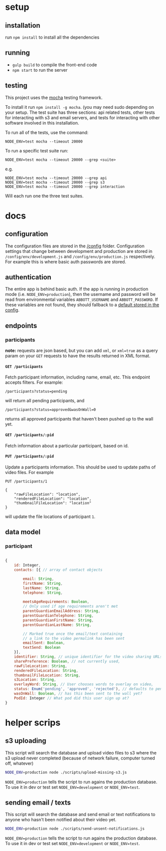 
# setup

## installation

run `npm install` to install all the dependencies

## running

* `gulp build` to compile the front-end code
* `npm start` to run the server


## testing

This project uses the [mocha](http://visionmedia.github.io/mocha/) testing framework.

To install it run `npm install -g mocha`. (you may need sudo depending on your setup. The test suite has three sections: api related tests, other tests for interacting with s3 and email servers, and tests for interacting with other software involved in this installation.

To run all of the tests, use the command:

```
NODE_ENV=test mocha --timeout 20000
```

To run a specific test suite run:
```
NODE_ENV=test mocha --timeout 20000 --grep <suite>
```

e.g.

```
NODE_ENV=test mocha --timeout 20000 --grep api
NODE_ENV=test mocha --timeout 20000 --grep s3
NODE_ENV=test mocha --timeout 20000 --grep interaction
```

Will each run one the three test suites.




# docs

## configuration

The configuration files are stored in the [/config](./config) folder. Configuration settings that change between development and production are stored in `/config/env/development.js` and `/config/env/production.js` respectively. For example this is where basic auth passwords are stored.

## authentication

The entire app is behind basic auth. If the app is running in production mode (i.e. `NODE_ENV=production`), then the username and password will be read from environmental variables `ABBOTT_USERNAME` and `ABBOTT_PASSWORD`. If these variables are not found, they should fallback to a [default stored in the config](./config/env/production/js).

## endpoints

### participants

**note:** requests are json based, but you can add `xml`, or `xml=true` as a query param on your `GET` requests to have the results returned in XML format.

#### `GET /participants`

Fetch participant information, including name, email, etc. This endpoint accepts filters. For example:

`/participants?status=pending` 

will return all pending participants, and

`/participants?status=approved&wasOnWall=0` 

returns all approved participants that haven't been pushed up to the wall yet.

#### `GET /participants/:pid`

Fetch information about a particular participant, based on id.

#### `PUT /participants/:pid`

Update a participants information. This should be used to update paths of video files. For example

```
PUT /participants/1

{
    "rawFileLocation": "location",
    "renderedFileLocation": "location",
    "thumbnailFileLocation": "location"
}
```

will update the file locations of participant `1`.


## data model

### participant


```js

{
    id: Integer,
    contacts: [{ // array of contact objects

        email: String,
        firstName: String,
        lastName: String,
        telephone: String,
        
        meetsAgeRequirements: Boolean,
        // Only used if age requirements aren't met
        parentGuardianEmailAddress: String,
        parentGuardianTelephone: String,
        parentGuardianFirstName: String,
        parentGuardianLastName: String,

        // Marked true once the email/text containing
        // a link to the video permalink has been sent
        emailSent: Boolean,
        textSend: Boolean
    }],
    identifier: String, // unique identifier for the video sharing URLs,
    sharePreference: Boolean, // not currently used,
    rawFileLocation: String,
    renderedFileLocation: String,
    thumbnailFileLocation: String,
    s3Location: String,
    overlayWord: String, // User chooses words to overlay on video,
    status: Enum('pending', 'approved', 'rejected'), // defaults to pending until a moderator approves or rejects
    wasOnWall: Boolean, // has this been sent to the wall yet?
    PodId: Integer // What pod did this user sign up at?
}
```


# helper scrips

## s3 uploading

This script will search the database and upload video files to s3 where the s3 upload never completed (because of network failure, computer turned off, whatever)

```sh
NODE_ENV=production node ./scripts/upload-missing-s3.js
```

`NODE_ENV=production` tells the script to run agains the production database. To use it in dev or test set `NODE_ENV=development` or `NODE_ENV=test`.

## sending email / texts


This script will search the database and send email or text notifications to anyone who hasn't been notified about their video yet.

```sh
NODE_ENV=production node ./scripts/send-unsent-notifications.js
```

`NODE_ENV=production` tells the script to run agains the production database. To use it in dev or test set `NODE_ENV=development` or `NODE_ENV=test`.

